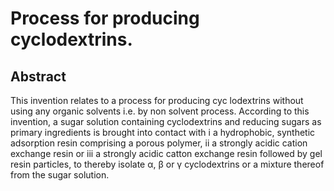 # Process for producing cyclodextrins.

## Abstract
This invention relates to a process for producing cyc lodextrins without using any organic solvents i.e. by non solvent process. According to this invention, a sugar solution containing cyclodextrins and reducing sugars as primary ingredients is brought into contact with i a hydrophobic, synthetic adsorption resin comprising a porous polymer, ii a strongly acidic cation exchange resin or iii a strongly acidic catton exchange resin followed by gel resin particles, to thereby isolate α, β or γ cyclodextrins or a mixture thereof from the sugar solution.